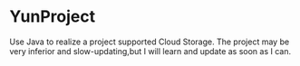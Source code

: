 # YunProject
Use Java to realize a project supported Cloud Storage. The project may be very inferior and slow-updating,but I will learn and update as soon as I can.
